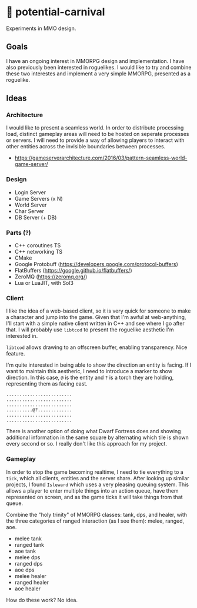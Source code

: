 # 🎠 potential-carnival
Experiments in MMO design.

## Goals
I have an ongoing interest in MMORPG design and implementation. I have also previously been interested in roguelikes. I would like to try and combine these two interestes and implement a very simple MMORPG, presented as a roguelike.

## Ideas
### Architecture
I would like to present a seamless world. In order to distribute processing load, distinct gameplay areas will need to be hosted on seperate processes or servers. I will need to provide a way of allowing players to interact with other entities across the invisible boundaries between processes.
- <https://gameserverarchitecture.com/2016/03/pattern-seamless-world-game-server/>

### Design
- Login Server
- Game Servers (x N)
- World Server
- Char Server
- DB Server (+ DB)

### Parts (?)
- C++ coroutines TS
- C++ networking TS
- CMake
- Google Protobuff (https://developers.google.com/protocol-buffers)
- FlatBuffers (https://google.github.io/flatbuffers/)
- ZeroMQ (https://zeromq.org/)
- Lua or LuaJIT, with Sol3


### Client
I like the idea of a web-based client, so it is very quick for someone to make a character and jump into the game. Given that I'm awful at web-anything, I'll start with a simple native client written in C++ and see where I go after that. I will probably use `libtcod` to present the roguelike aesthetic I'm interested in.

`libtcod` allows drawing to an offscreen buffer, enabling transparency. Nice feature.

I'm quite interested in being able to show the direction an entity is facing. If I want to maintain this aestheric, I need to introduce a marker to show direction.
In this case, `@` is the entity and `?` is a torch they are holding, representing them as facing east.
```
.........................
.........................
.........................
..........@?.............
.........................
.........................
```

There is another option of doing what Dwarf Fortress does and showing additional information in the same square by alternating which tile is shown every second or so. I really don't like this approach for my project.

### Gameplay
In order to stop the game becoming realtime, I need to tie everything to a `tick`, which all clients, entities and the server share. After looking up similar projects, I found `Isleward` which uses a very pleasing queuing system. This allows a player to enter multiple things into an action queue, have them represented on screen, and as the game ticks it will take things from that queue.

Combine the "holy trinity" of MMORPG classes: tank, dps, and healer, with the three categories of ranged interaction (as I see them): melee, ranged, aoe.
- melee tank
- ranged tank
- aoe tank
- melee dps
- ranged dps
- aoe dps
- melee healer
- ranged healer
- aoe healer

How do these work? No idea.
